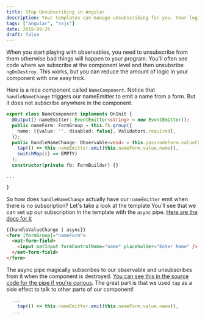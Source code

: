 ```yaml
---
title: Stop Unsubscribing in Angular
description: Your templates can manage unsubscribing for you. Your logic will become more declarative. You will feel better too.
tags: ["angular", "rxjs"]
date: 2019-09-26
draft: false
---
```


When you start playing with observables, you need to unsubscribe from them otherwise bad things will happen to your program. You'll often see code where we subscribe at the component level and then unsubsribe `ngOnDestroy`. This works, but you can reduce the amount of logic in your component with one easy trick.

Here is a nice component called `NameComponent`. Notice that `handleNameChange` triggers our nameEmitter to emit a name from a form. But it does not subscribe anywhere in the component.

```typescript
export class NameComponent implements OnInit {
  @Output() nameEmitter: EventEmitter<string> = new EventEmitter();
  public nameForm: FormGroup = this.fb.group({
    name: [{value: '', disabled: false}, Validators.required],
  });
  public handleNameChange: Observable<void> = this.passcodeForm.valueChanges.pipe(
    tap(() => this.nameEmitter.emit(this.nameForm.value.name)),
    switchMap(() => EMPTY)
  );
  constructor(private fb: FormBuilder) {}

...

}
```

So how does `handleNameChange` actually have our `nameEmitter` emit when there is no subscription? Let's take a look at the template
You'll see that we can set up our subscription in the template with the `async` pipe. [Here are the docs for it](https://angular.io/api/common/AsyncPipe)

```html
{{handleValueChange | async}}
<form [formGroup]="nameForm">
  <mat-form-field>
    <input matInput formControlName="name" placeholder="Enter Name" />
  </mat-form-field>
</form>
```

The async pipe magically subscribes to our observable and unsubscribes from it when the component is destroyed. [You can see this in the source code for the pipe if you're curious](https://github.com/angular/angular/blob/8.2.8/packages/common/src/pipes/async_pipe.ts#L42-L147). The great part is that we used `tap` as a side effect to talk to other parts of our component!

```typescript
  ...
    tap(() => this.nameEmitter.emit(this.nameForm.value.name)),
  ...
```
